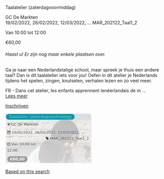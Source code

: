 Taalatelier (zaterdagvoormiddag)

GC De Markten  
19/02/2022, 26/02/2022, 12/03/2022, ... MAR\_202122\_Taal1\_2  

Van 10:00 tot 12:00

*€60,00*

  

###### *Haast u! Er zijn nog maar enkele plaatsen over.*

  

Ga je naar een Nederlandstalige school, maar spreek je thuis een andere taal? Dan is dit taalatelier iets voor jou! Oefen in dit atelier je Nederlands tijdens het spelen, zingen, knutselen, verhalen lezen en zo veel meer.  
  
FR - Dans cet atelier, les enfants apprennent lenéerlandais de m  ...  
[Lees meer](https://tickets.vgc.be/activity/subscribe/MAR_202122_Taal1_2)

[Inschrijven](https://tickets.vgc.be/activity/subscribe/MAR_202122_Taal1_2)

![](72130.png)

[Based on this search](https://tickets.vgc.be/activity/index?&vrijeplaatsen=1&Age%5B%5D=3%2C5&entity=244)